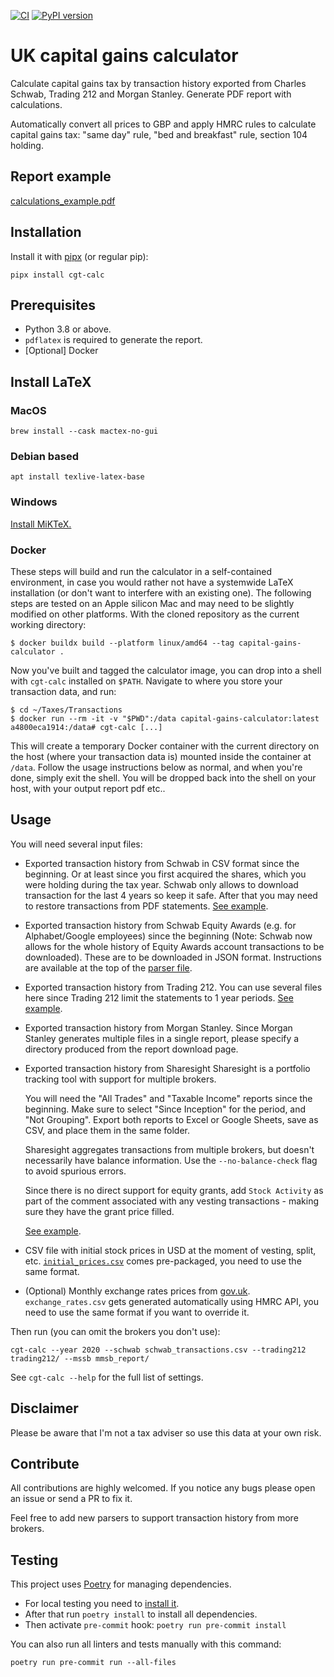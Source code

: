 [![CI](https://github.com/KapJI/capital-gains-calculator/actions/workflows/ci.yml/badge.svg)](https://github.com/KapJI/capital-gains-calculator/actions)
[![PyPI version](https://img.shields.io/pypi/v/cgt-calc)](https://pypi.org/project/cgt-calc/)

# UK capital gains calculator

Calculate capital gains tax by transaction history exported from Charles Schwab, Trading 212 and Morgan Stanley. Generate PDF report with calculations.

Automatically convert all prices to GBP and apply HMRC rules to calculate capital gains tax: "same day" rule, "bed and breakfast" rule, section 104 holding.

## Report example

[calculations_example.pdf](https://github.com/KapJI/capital-gains-calculator/blob/main/calculations_example.pdf)

## Installation

Install it with [pipx](https://pypa.github.io/pipx/) (or regular pip):

```shell
pipx install cgt-calc
```

## Prerequisites

-   Python 3.8 or above.
-   `pdflatex` is required to generate the report.
-   [Optional] Docker

## Install LaTeX

### MacOS

```shell
brew install --cask mactex-no-gui
```

### Debian based

```shell
apt install texlive-latex-base
```

### Windows

[Install MiKTeX.](https://miktex.org/download)

### Docker

These steps will build and run the calculator in a self-contained environment, in case you would rather not have a systemwide LaTeX installation (or don't want to interfere with an existing one).
The following steps are tested on an Apple silicon Mac and may need to be slightly modified on other platforms.
With the cloned repository as the current working directory:

```shell
$ docker buildx build --platform linux/amd64 --tag capital-gains-calculator .
```

Now you've built and tagged the calculator image, you can drop into a shell with `cgt-calc` installed on `$PATH`. Navigate to where you store your transaction data, and run:

```shell
$ cd ~/Taxes/Transactions
$ docker run --rm -it -v "$PWD":/data capital-gains-calculator:latest
a4800eca1914:/data# cgt-calc [...]
```

This will create a temporary Docker container with the current directory on the host (where your transaction data is) mounted inside the container at `/data`. Follow the usage instructions below as normal,
and when you're done, simply exit the shell. You will be dropped back into the shell on your host, with your output report pdf etc..

## Usage

You will need several input files:

-   Exported transaction history from Schwab in CSV format since the beginning.
    Or at least since you first acquired the shares, which you were holding during the tax year. Schwab only allows to download transaction for the last 4 years so keep it safe. After that you may need to restore transactions from PDF statements.
    [See example](https://github.com/KapJI/capital-gains-calculator/blob/main/tests/test_data/schwab_transactions.csv).
-   Exported transaction history from Schwab Equity Awards (e.g. for Alphabet/Google employees) since the beginning (Note: Schwab now allows for the whole history of Equity Awards account transactions to be downloaded). These are to be downloaded in JSON format. Instructions are available at the top of the [parser file](../main/cgt_calc/parsers/schwab_equity_award_json.py).
-   Exported transaction history from Trading 212.
    You can use several files here since Trading 212 limit the statements to 1 year periods.
    [See example](https://github.com/KapJI/capital-gains-calculator/tree/main/tests/test_data/trading212).
-   Exported transaction history from Morgan Stanley.
    Since Morgan Stanley generates multiple files in a single report, please specify a directory produced from the report download page.
-   Exported transaction history from Sharesight
    Sharesight is a portfolio tracking tool with support for multiple brokers.

    You will need the "All Trades" and "Taxable Income" reports since the beginning.
    Make sure to select "Since Inception" for the period, and "Not Grouping".
    Export both reports to Excel or Google Sheets, save as CSV, and place them in the same folder.

    Sharesight aggregates transactions from multiple brokers, but doesn't necessarily have balance information.
    Use the `--no-balance-check` flag to avoid spurious errors.

    Since there is no direct support for equity grants, add `Stock Activity` as part of the comment associated with any vesting transactions - making sure they have the grant price filled.

    [See example](https://github.com/KapJI/capital-gains-calculator/tree/main/tests/test_data/sharesight).

-   CSV file with initial stock prices in USD at the moment of vesting, split, etc.
    [`initial_prices.csv`](https://github.com/KapJI/capital-gains-calculator/blob/main/cgt_calc/resources/initial_prices.csv) comes pre-packaged, you need to use the same format.
-   (Optional) Monthly exchange rates prices from [gov.uk](https://www.gov.uk/government/collections/exchange-rates-for-customs-and-vat).
    `exchange_rates.csv` gets generated automatically using HMRC API, you need to use the same format if you want to override it.

Then run (you can omit the brokers you don't use):

```shell
cgt-calc --year 2020 --schwab schwab_transactions.csv --trading212 trading212/ --mssb mmsb_report/
```

See `cgt-calc --help` for the full list of settings.

## Disclaimer

Please be aware that I'm not a tax adviser so use this data at your own risk.

## Contribute

All contributions are highly welcomed.
If you notice any bugs please open an issue or send a PR to fix it.

Feel free to add new parsers to support transaction history from more brokers.

## Testing

This project uses [Poetry](https://python-poetry.org/) for managing dependencies.

-   For local testing you need to [install it](https://python-poetry.org/docs/#installation).
-   After that run `poetry install` to install all dependencies.
-   Then activate `pre-commit` hook: `poetry run pre-commit install`

You can also run all linters and tests manually with this command:

```shell
poetry run pre-commit run --all-files
```
